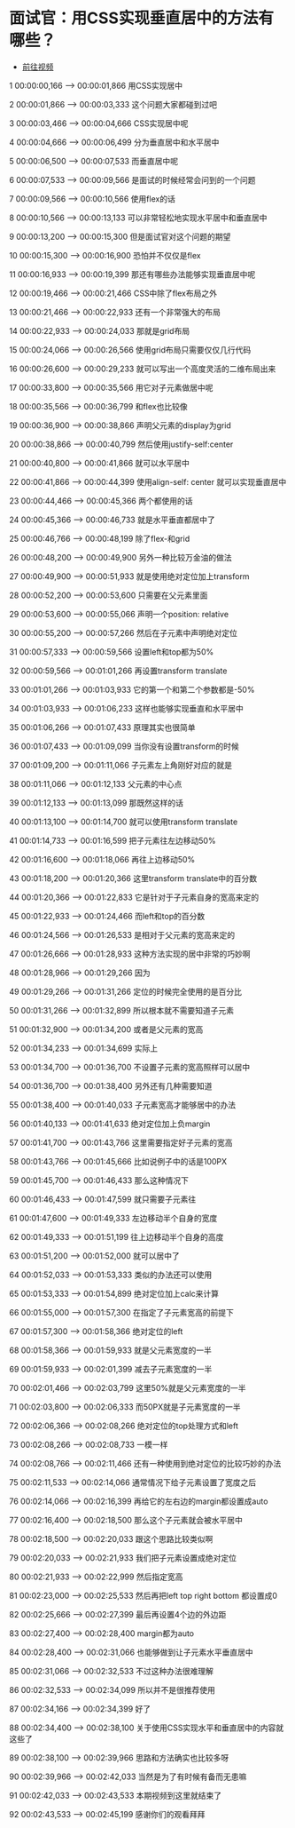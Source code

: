 # 面试官：用CSS实现垂直居中的方法有哪些？

- [前往视频](https://www.bilibili.com/video/BV1ne4y137MY)

1
00:00:00,166 --> 00:00:01,866
用CSS实现居中

2
00:00:01,866 --> 00:00:03,333
这个问题大家都碰到过吧

3
00:00:03,466 --> 00:00:04,666
CSS实现居中呢

4
00:00:04,666 --> 00:00:06,499
分为垂直居中和水平居中

5
00:00:06,500 --> 00:00:07,533
而垂直居中呢

6
00:00:07,533 --> 00:00:09,566
是面试的时候经常会问到的一个问题

7
00:00:09,566 --> 00:00:10,566
使用flex的话

8
00:00:10,566 --> 00:00:13,133
可以非常轻松地实现水平居中和垂直居中

9
00:00:13,200 --> 00:00:15,300
但是面试官对这个问题的期望

10
00:00:15,300 --> 00:00:16,900
恐怕并不仅仅是flex

11
00:00:16,933 --> 00:00:19,399
那还有哪些办法能够实现垂直居中呢

12
00:00:19,466 --> 00:00:21,466
CSS中除了flex布局之外

13
00:00:21,466 --> 00:00:22,933
还有一个非常强大的布局

14
00:00:22,933 --> 00:00:24,033
那就是grid布局

15
00:00:24,066 --> 00:00:26,566
使用grid布局只需要仅仅几行代码

16
00:00:26,600 --> 00:00:29,233
就可以写出一个高度灵活的二维布局出来

17
00:00:33,800 --> 00:00:35,566
用它对子元素做居中呢

18
00:00:35,566 --> 00:00:36,799
和flex也比较像

19
00:00:36,900 --> 00:00:38,866
声明父元素的display为grid

20
00:00:38,866 --> 00:00:40,799
然后使用justify-self:center

21
00:00:40,800 --> 00:00:41,866
就可以水平居中

22
00:00:41,866 --> 00:00:44,399
使用align-self: center 就可以实现垂直居中

23
00:00:44,466 --> 00:00:45,366
两个都使用的话

24
00:00:45,366 --> 00:00:46,733
就是水平垂直都居中了

25
00:00:46,766 --> 00:00:48,199
除了flex-和grid

26
00:00:48,200 --> 00:00:49,900
另外一种比较万金油的做法

27
00:00:49,900 --> 00:00:51,933
就是使用绝对定位加上transform

28
00:00:52,200 --> 00:00:53,600
只需要在父元素里面

29
00:00:53,600 --> 00:00:55,066
声明一个position: relative

30
00:00:55,200 --> 00:00:57,266
然后在子元素中声明绝对定位

31
00:00:57,333 --> 00:00:59,566
设置left和top都为50%

32
00:00:59,566 --> 00:01:01,266
再设置transform translate

33
00:01:01,266 --> 00:01:03,933
它的第一个和第二个参数都是-50%

34
00:01:03,933 --> 00:01:06,233
这样也能够实现垂直和水平居中

35
00:01:06,266 --> 00:01:07,433
原理其实也很简单

36
00:01:07,433 --> 00:01:09,099
当你没有设置transform的时候

37
00:01:09,200 --> 00:01:11,066
子元素左上角刚好对应的就是

38
00:01:11,066 --> 00:01:12,133
父元素的中心点

39
00:01:12,133 --> 00:01:13,099
那既然这样的话

40
00:01:13,100 --> 00:01:14,700
就可以使用transform translate

41
00:01:14,733 --> 00:01:16,599
把子元素往左边移动50%

42
00:01:16,600 --> 00:01:18,066
再往上边移动50%

43
00:01:18,200 --> 00:01:20,366
这里transform translate中的百分数

44
00:01:20,366 --> 00:01:22,833
它是针对于子元素自身的宽高来定的

45
00:01:22,933 --> 00:01:24,466
而left和top的百分数

46
00:01:24,566 --> 00:01:26,533
是相对于父元素的宽高来定的

47
00:01:26,666 --> 00:01:28,933
这种方法实现的居中非常的巧妙啊

48
00:01:28,966 --> 00:01:29,266
因为

49
00:01:29,266 --> 00:01:31,266
定位的时候完全使用的是百分比

50
00:01:31,266 --> 00:01:32,899
所以根本就不需要知道子元素

51
00:01:32,900 --> 00:01:34,200
或者是父元素的宽高

52
00:01:34,233 --> 00:01:34,699
实际上

53
00:01:34,700 --> 00:01:36,700
不设置子元素的宽高照样可以居中

54
00:01:36,700 --> 00:01:38,400
另外还有几种需要知道

55
00:01:38,400 --> 00:01:40,033
子元素宽高才能够居中的办法

56
00:01:40,133 --> 00:01:41,633
绝对定位加上负margin

57
00:01:41,700 --> 00:01:43,766
这里需要指定好子元素的宽高

58
00:01:43,766 --> 00:01:45,666
比如说例子中的话是100PX

59
00:01:45,700 --> 00:01:46,433
那么这种情况下

60
00:01:46,433 --> 00:01:47,599
就只需要子元素往

61
00:01:47,600 --> 00:01:49,333
左边移动半个自身的宽度

62
00:01:49,333 --> 00:01:51,199
往上边移动半个自身的高度

63
00:01:51,200 --> 00:01:52,000
就可以居中了

64
00:01:52,033 --> 00:01:53,333
类似的办法还可以使用

65
00:01:53,333 --> 00:01:54,899
绝对定位加上calc来计算

66
00:01:55,000 --> 00:01:57,300
在指定了子元素宽高的前提下

67
00:01:57,300 --> 00:01:58,366
绝对定位的left

68
00:01:58,366 --> 00:01:59,933
就是父元素宽度的一半

69
00:01:59,933 --> 00:02:01,399
减去子元素宽度的一半

70
00:02:01,466 --> 00:02:03,799
这里50%就是父元素宽度的一半

71
00:02:03,800 --> 00:02:06,333
而50PX就是子元素宽度的一半

72
00:02:06,366 --> 00:02:08,266
绝对定位的top处理方式和left

73
00:02:08,266 --> 00:02:08,733
一模一样

74
00:02:08,766 --> 00:02:11,466
还有一种使用到绝对定位的比较巧妙的办法

75
00:02:11,533 --> 00:02:14,066
通常情况下给子元素设置了宽度之后

76
00:02:14,066 --> 00:02:16,399
再给它的左右边的margin都设置成auto

77
00:02:16,400 --> 00:02:18,500
那么这个子元素就会被水平居中

78
00:02:18,500 --> 00:02:20,033
跟这个思路比较类似啊

79
00:02:20,033 --> 00:02:21,933
我们把子元素设置成绝对定位

80
00:02:21,933 --> 00:02:22,999
然后指定宽高

81
00:02:23,000 --> 00:02:25,533
然后再把left top right bottom 都设置成0

82
00:02:25,666 --> 00:02:27,399
最后再设置4个边的外边距

83
00:02:27,400 --> 00:02:28,400
margin都为auto

84
00:02:28,400 --> 00:02:31,066
也能够做到让子元素水平垂直居中

85
00:02:31,066 --> 00:02:32,533
不过这种办法很难理解

86
00:02:32,533 --> 00:02:34,099
所以并不是很推荐使用

87
00:02:34,166 --> 00:02:34,399
好了

88
00:02:34,400 --> 00:02:38,100
关于使用CSS实现水平和垂直居中的内容就这些了

89
00:02:38,100 --> 00:02:39,966
思路和方法确实也比较多呀

90
00:02:39,966 --> 00:02:42,033
当然是为了有时候有备而无患嘛

91
00:02:42,033 --> 00:02:43,533
本期视频到这里就结束了

92
00:02:43,533 --> 00:02:45,199
感谢你们的观看拜拜

